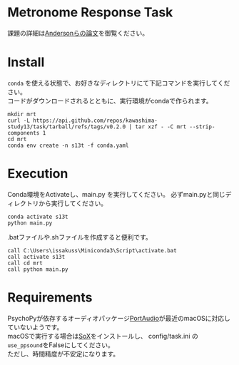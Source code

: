 # Metronome Response Task

課題の詳細は[Andersonらの論文](https://link.springer.com/article/10.3758/s13414-020-02131-x)を御覧ください。

# Install

`conda` を使える状態で、お好きなディレクトリにて下記コマンドを実行してください。  
コードがダウンロードされるとともに、実行環境がcondaで作られます。

```
mkdir mrt
curl -L https://api.github.com/repos/kawashima-study13/task/tarball/refs/tags/v0.2.0 | tar xzf - -C mrt --strip-components 1
cd mrt
conda env create -n s13t -f conda.yaml
```

# Execution

Conda環境をActivateし、main.py を実行してください。
必ずmain.pyと同じディレクトリから実行してください。

```
conda activate s13t
python main.py
```

.batファイルや.shファイルを作成すると便利です。

```.batファイルの例
call C:\Users\issakuss\Miniconda3\Script\activate.bat
call activate s13t
call cd mrt
call python main.py
```

# Requirements

PsychoPyが依存するオーディオパッケージ[PortAudio](https://github.com/PortAudio/portaudio)が最近のmacOSに対応していないようです。  
macOSで実行する場合は[SoX](http://sox.sourceforge.net)をインストールし、 config/task.ini の`use_ppsound`をFalseにしてください。  
ただし、時間精度が不安定になります。
